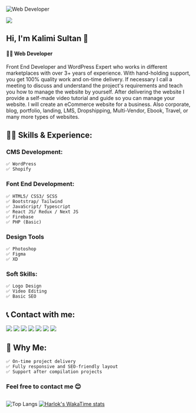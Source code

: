 ![Web Developer ](https://pbs.twimg.com/profile_banners/1510355286384541697/1725357106/1500x500)

![](https://komarev.com/ghpvc/?username=codersultan&color=green)  

## Hi, I'm Kalimi Sultan 👋
#### 👨‍💻 Web Developer 

Front End Developer and WordPress Expert who works in different marketplaces with over 3+ years of experience.
With hand-holding support, you get 100% quality work and on-time delivery. If necessary I call a meeting to discuss and understand the project's requirements and teach you how to manage the website by yourself. After delivering the website I provide a self-made video tutorial and guide so you can manage your website. I will create an eCommerce website for a business. Also corporate, blog, portfolio, landing, LMS, Dropshipping, Multi-Vendor, Ebook, Travel, or many more types of websites.

## 👨‍🎓 Skills & Experience:
### CMS Development:
    ✅ WordPress 
    ✅ Shopify 
    
### Font End Development:
    ✅ HTML5/ CSS3/ SCSS
    ✅ Bootstrap/ Tailwind 
    ✅ JavaScript/ Typescript 
    ✅ React JS/ Redux / Next JS
    ✅ Firebase
    ✅ PHP (Basic)

### Design Tools
    ✅ Photoshop 
    ✅ Figma
    ✅ XD

### Soft Skills: 
    ✅ Logo Design
    ✅ Video Editing
    ✅ Basic SEO

<!-- [![Top Langs](https://github-readme-stats.vercel.app/api/top-langs/?username=anuraghazra&layout=compact)](https://github.com/anuraghazra/github-readme-stats) -->
    
## 📞 Contact with me:

<div>   
   <a href="https://www.linkedin.com/in/codersultan/" target="_blank"><img src="https://img.shields.io/badge/-LinkedIn-%230077B5?style=for-the-badge&logo=linkedin&logoColor=white" target="_blank"></a> 
   <a href="https://www.facebook.com/codersultan" target="_blank"><img src="https://img.shields.io/badge/Facebook-%231877F2.svg?style=for-the-badge&logo=Facebook&logoColor=white" target="_blank"></a>
   <a href="https://twitter.com/kalimi_sultan" target="_blank"><img src="https://img.shields.io/badge/X-%23000000.svg?style=for-the-badge&logo=X&logoColor=white" target="_blank"></a>
   <a href="https://www.instagram.com/codersultan" target="_blank"><img src="https://img.shields.io/badge/Instagram-%23E4405F.svg?style=for-the-badge&logo=Instagram&logoColor=white" target="_blank"></a>
   <a href = "https://wa.me/01750008535"><img src="https://img.shields.io/badge/WhatsApp-25D366?style=for-the-badge&logo=whatsapp&logoColor=white" target="_blank"></a>
   <a href = "mailto:codersultan@gmail.com"><img src="https://img.shields.io/badge/-Gmail-%23333?style=for-the-badge&logo=gmail&logoColor=white" target="_blank"></a>
   <a href="https://www.youtube.com/@codersultan" target="_blank"><img src="https://img.shields.io/badge/YouTube-FF0000?style=for-the-badge&logo=youtube&logoColor=white" target="_blank"></a>  
</div>

## 👦 Why Me:
    ✅ On-time project delivery 
    ✅ Fully responsive and SEO-friendly layout
    ✅ Support after compilation projects

<!-- [![trophy](https://github-profile-trophy.vercel.app/?username=codersultan)](https://github.com/ryo-ma/github-profile-trophy)

![GitHub stats](https://github-readme-stats.vercel.app/api?username=codersultan&show_icons=true) -->

### Feel free to contact me 😊

##
![Top Langs](https://github-readme-stats.vercel.app/api/top-langs/?username=codersultan&layout=compact)
[![Harlok's WakaTime stats](https://github-readme-stats.vercel.app/api/wakatime?username=codersultan)](https://github.com/anuraghazra/github-readme-stats)
